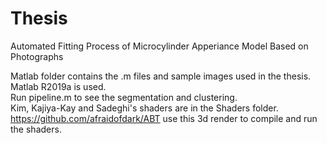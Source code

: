 # Thesis
Automated Fitting Process of Microcylinder Apperiance Model Based on Photographs

  Matlab folder contains the .m files and sample images used in the thesis. Matlab R2019a is used.<br/>
  Run pipeline.m to see the segmentation and clustering.<br/>
  Kim, Kajiya-Kay and Sadeghi's shaders are in the Shaders folder.<br/>
  https://github.com/afraidofdark/ABT use this 3d render to compile and run the shaders.
